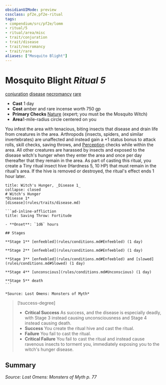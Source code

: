 ```yaml
---
obsidianUIMode: preview
cssclass: pf2e,pf2e-ritual
tags:
- compendium/src/pf2e/lomm
- ritual/5
- ritual/area/misc
- trait/conjuration
- trait/disease
- trait/necromancy
- trait/rare
aliases: ["Mosquito Blight"]
---
```

# Mosquito Blight *Ritual 5*  
[conjuration](rules/traits/conjuration.md)  [disease](rules/traits/disease.md)  [necromancy](rules/traits/necromancy.md)  [rare](rules/traits/rare.md)  

- **Cast** 1 day
- **Cost** amber and rare incense worth 750 gp
- **Primary Checks** [Nature](../../skills.md#Nature) (expert; you must be the Mosquito Witch)
- **Area**1-mile-radius circle centered on you

You infest the area with tenacious, biting insects that disease and drain life from creatures in the area. Arthropods (insects, spiders, and similar invertebrates) are unaffected and instead gain a +1 status bonus to attack rolls, skill checks, saving throws, and [Perception](../../skills.md#Perception) checks while within the area. All other creatures are harassed by insects and exposed to the disease witch's hunger when they enter the area and once per day thereafter that they remain in the area. As part of casting this ritual, you create a Tiny ritual insect hive (Hardness 5, 10 HP) that must remain in the ritual's area. If the hive is removed or destroyed, the ritual's effect ends 1 hour later.

````ad-embed-affliction
title: Witch's Hunger, _Disease 1_
collapse: closed
# Witch's Hunger
*Disease 1*  
[disease](rules/traits/disease.md)  

```ad-inline-affliction
title: Saving Throw: Fortitude

- **Onset**: `1d6` hours

## Stages

**Stage 1** [enfeebled](rules/conditions.md#Enfeebled) (1 day)

**Stage 2** [enfeebled](rules/conditions.md#Enfeebled) (1 day)

**Stage 3** [enfeebled](rules/conditions.md#Enfeebled) and [slowed](rules/conditions.md#Slowed) (1 day)

**Stage 4** [unconscious](rules/conditions.md#Unconscious) (1 day)

**Stage 5** death
```

*Source: Lost Omens: Monsters of Myth*
````

> [!success-degree] 
> - **Critical Success** As success, and the disease is especially deadly, with Stage 3 instead causing unconsciousness and Stage 4 instead causing death.
> - **Success** You create the ritual hive and cast the ritual.
> - **Failure** You fail to cast the ritual.
> - **Critical Failure** You fail to cast the ritual and instead cause ravenous insects to torment you, immediately exposing you to the witch's hunger disease.


## Summary

*Source: Lost Omens: Monsters of Myth p. 77*
